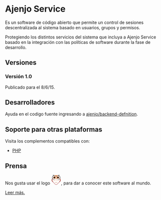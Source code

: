 Ajenjo Service
==============

Es un software de código abierto que permite un control de sesiones descentralizada al sistema basado en usuarios, grupos y permisos.

Protegiendo los distintos servicios del sistema que incluya a Ajenjo Service basado en la integración con las políticas de software durante la fase de desarrollo.

Versiones
---------

### Versión 1.0

Publicado para el 8/6/15.



Desarrolladores
---------------

Ayuda en el codigo fuente ingresando a [ajenjo/backend-defnition](https://github.com/ajenjo/backend-defnition).


Soporte para otras plataformas
------------------------------

Visita los complementos compatibles con:

 - [PHP](https://github.com/ajenjo/ajenjo-php)



Prensa
------

Nos gusta usar el logo ![ajenjo logo](press/IsotipoX32.png), para dar a conocer
este software al mundo.

[Leer más.](press/README.md)





